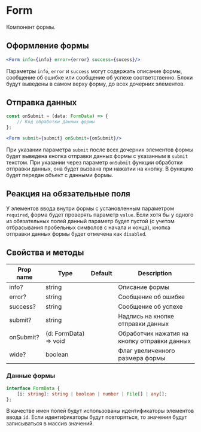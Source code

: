 # Form
Компонент формы.

## Оформление формы
```jsx
<Form info={info} error={error} success={sucess}/>
```

Параметры `info`, `error` и `success` могут содержать описание формы, сообщение об ошибке или сообщение об успехе соответственно. Блоки будут выведены в самом верху форму, до всех дочерних элементов.

## Отправка данных 
```jsx
const onSubmit = (data: FormData) => {
    // Код обработки данных формы
};

<Form submit={submit} onSubmit={onSubmit}/>
```

При указании параметра `submit` после всех дочерних элементов формы будет выведена кнопка отправки данных формы с указанным в `submit` текстом. При указании через параметр `onSubmit` функции обработки отправки данных, она будет вызвана при нажатии на кнопку. В функцию будет передан объект с данными формы.

## Реакция на обязательные поля
У элементов ввода внутри формы с установленным параметром `required`, форма будет проверять параметр `value`. Если хотя бы у одного из обязательных полей данный параметр будет пустой (с учетом отбрасывания пробельных символов с начала и конца), кнопка отправки данных формы будет отмечена как `disabled`.

## Свойства и методы
|Prop name|Type|Default|Description|
|---------|----|-------|-----------|
|info?|string||Описание формы|
|error?|string||Сообщение об ошибке|
|success?|string||Сообщение об успехе|
|submit?|string||Надпись на кнопке отправки данных|
|onSubmit?|(d: FormData) => void||Обработчик нажатия на кнопку отправки данных|
|wide?|boolean||Флаг увеличенного размера формы|

### Данные формы
```ts
interface FormData {
    [i: string]: string | boolean | number | File[] | any[];
};
```
В качестве имен полей будут использованы идентификаторы элементов ввода `id`. Если идентификаторы будут повторяться, то значения будут записываться в массив значений.
